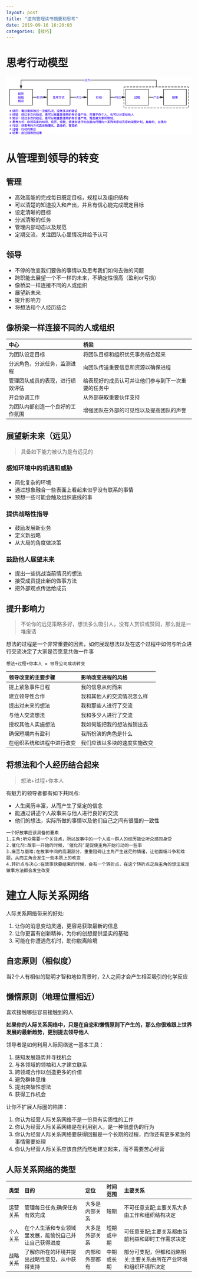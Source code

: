 ```yaml
---
layout: post
title: "逆向管理读书摘要和思考"
date: 2019-09-16 16:20:03
categories: [技巧]
---
```


# 思考行动模型
![思考](https://github.com/cantahu/cantahu.github.io/blob/master/pic/20190708-1.png?raw=true)

# 从管理到领导的转变
## 管理
* 高效高能的完成每日既定目标，规程以及组织结构
* 可以清楚的知道投入和产出，并且有信心能完成既定目标
* 设定清晰的目标
* 分派清晰的任务
* 管理内部动态以及规范
* 定期交流，关注团队心里情况并给予认可

## 领导
* 不停的改变我们要做的事情以及思考我们如何去做的问题
* 跨职能去展望一个不一样的未来，不确定性很高（盈利or亏损）
* 像桥梁一样连接不同的人或组织
* 展望新未来
* 提升影响力
* 将想法和个人经历结合

## 像桥梁一样连接不同的人或组织

|中心|桥梁|
|:--|:--|
|为团队设定目标|将团队目标和组织优先事务结合起来|
|分派角色，分派任务，监测进程|向团队传送重要信息和资源以确保进程|
|管理团队成员的表现，进行绩效评估|给表现好的成员认可并让他们参与到下一次重要的任务中|
|开会协调工作|从外部获取重要伙伴支持|
|为团队内部创造一个良好的工作氛围|增强团队在外部的可见性以及提高团队的声誉|

## 展望新未来（远见）
> 具备如下能力被认为是有远见的

### 感知环境中的机遇和威胁
* 简化复杂的环境 
* 通过想象融合一些表面上看起来似乎没有联系的事情
* 预想一些可能会触及组织底线的事
### 提供战略性指导
* 鼓励发展新业务
* 定义新战略
* 从大局的角度做决策
### 鼓励他人展望未来
* 提出一些挑战当前情况的想法
* 接受成员提出新的做事方法
* 把外部观点传达给成员

## 提升影响力
> 不论你的远见策略多好，想法多么吸引人，没有人赏识或赞同，那么就是一堆废话

想法的过程是一个非常重要的因素，如何展现想法以及在这个过程中如何与听众进行交流决定了大家是否愿意共做一件事

`想法+过程+你本人 = 领导公司成功转变`

|领导改变的主要步骤|影响改变进程的风格|
|:--|:--|
|提上紧急事件日程|我的信息从何而来|
|建立领导性合作|我和其他人的交流情况怎么样|
|提出对未来的想法|我和那些人进行了交流|
|与他人交流想法|我和多少人进行了交流|
|授权其他人实施想法|我如何能把我的想法推销出去|
|确保短期内有盈利|我所扮演的角色是什么|
|在组织系统和进程中进行改变|我们应该以多块的速度实施改变|

## 将想法和个人经历结合起来
> 想法+过程+你本人

有魅力的领导者都有如下共同点:
* 人生阅历丰富，从而产生了坚定的信念
* 能通过讲述个人故事来与他人进行良好的交流
* 他们的想法，实际所做的事情以及他们自己之间有很强的一致性

```
一个好故事应该具备的要素
1.主角:听众需要一个关注点，所以故事中的一个人或一群人的经历能让听众感同身受
2.催化剂:故事一开始的时候，‘催化剂’是促使主角开始行动的一些事
3.痛苦与磨难:在故事中间的高潮部分，重重阻碍让主角产生迷茫的情绪，让他面临斗争和难题，从而主角会发生一些本质上的改变
4.转折点与决心:在故事快要结束的时候，会有一个转折点，在这个转折点之后主角的想法或是做事方法都会发生改变
```

# 建立人际关系网络
人际关系网络带来的好处:
1. 让你的消息变动灵通，更容易获取最新的信息
2. 让你更富有创新精神，为你的创想提供坚实的基础
3. 可能在你遭遇危机时，助你脱离险境

## 自恋原则（相似度）
当2个人有相似的聪明才智和地位背景时，2人之间才会产生相互吸引的化学反应

## 懒惰原则（地理位置相近）
喜欢接触哪些容易接触到的人

**如果你的人际关系网络中，只是在自恋和懒惰原则下产生的，那么你很难跟上世界发展的最新趋势，更别提去领导他人**

领导者是如何利用人际网络这一基本工具：
1. 感知发展趋势并寻找机会
2. 与各领域的领袖和人才建立联系
3. 跨领域合作以创造更多的价值
4. 避免群体思维
5. 提出突破性想法
6. 获得工作机会

让你不扩展人际圈的陷阱：
1. 你认为经营人际关系网络不是一份具有实质性的工作
2. 你认为经营人际关系网络是在利用别人，是一种很虚伪的行为
3. 你认为经营人际关系网络要获得回报是一个长期的过程，而你还有更多紧急的事情需要处理
4. 你认为经营人际关系应该自然而然地建立起来，而不需要苦心经营


## 人际关系网络的类型

|类型|目的|定位|时间范围|主要关系|
|:--|:--|:--|:--|:--|
|运营关系|管理每日任务;确保任务有效完成|大多是内部关系|短期|不可任意支配;主要关系大多由工作和组织结构决定|
|个人关系|在个人生活和专业领域里发展，能愉悦自己并让自己获得进度|大多是外部关系|短期或中期|可任意支配;主要关系都由当前利益和即时工作需求决定|
|战略关系|了解你所在的环境并提出战略性意见，从中获得支持|内部和外部都有|中期或长期|部分可支配，但都和战略相关;主要关系由所在产业环境和组织环境所决定|

